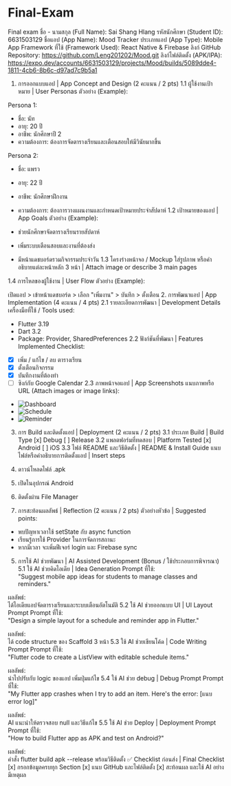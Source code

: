# Final-Exam
Final exam 
ชื่อ - นามสกุล (Full Name): Sai Shang Hlang
รหัสนักศึกษา (Student ID): 6631503129
ชื่อแอป (App Name): Mood Tracker
ประเภทแอป (App Type): Mobile App
Framework ที่ใช้ (Framework Used): React Native & Firebase
ลิงก์ GitHub Repository: https://github.com/Leng201202/Mood.git
ลิงก์ไฟล์ติดตั้ง (APK/IPA): https://expo.dev/accounts/6631503129/projects/Mood/builds/5089dde4-1811-4cb6-8b6c-d97ad7c9b5a1

1. การออกแบบแอป | App Concept and Design (2 คะแนน / 2 pts)
1.1 ผู้ใช้งานเป้าหมาย | User Personas
ตัวอย่าง (Example):

Persona 1:  
- ชื่อ: นัท  
- อายุ: 20 ปี  
- อาชีพ: นักศึกษาปี 2  
- ความต้องการ: ต้องการจัดตารางเรียนและเตือนสอบให้มีวินัยมากขึ้น

Persona 2:  
- ชื่อ: แพรว  
- อายุ: 22 ปี  
- อาชีพ: นักศึกษาฝึกงาน  
- ความต้องการ: ต้องการวางแผนงานและกำหนดเป้าหมายประจำสัปดาห์
1.2 เป้าหมายของแอป | App Goals
ตัวอย่าง (Example):

- ช่วยนักศึกษาจัดตารางเรียนรายสัปดาห์
- เพิ่มระบบเตือนสอบและงานที่ต้องส่ง
- มีหน้าแดชบอร์ดรวมกิจกรรมประจำวัน
1.3 โครงร่างหน้าจอ / Mockup
ใส่รูปภาพ หรือคำอธิบายแต่ละหน้าหลัก 3 หน้า | Attach image or describe 3 main pages

1.4 การไหลของผู้ใช้งาน | User Flow
ตัวอย่าง (Example):

เปิดแอป > เข้าหน้าแดชบอร์ด > เลือก "เพิ่มงาน" > บันทึก > ตั้งเตือน
2. การพัฒนาแอป | App Implementation (4 คะแนน / 4 pts)
2.1 รายละเอียดการพัฒนา | Development Details
เครื่องมือที่ใช้ / Tools used:

- Flutter 3.19
- Dart 3.2
- Package: Provider, SharedPreferences
2.2 ฟังก์ชันที่พัฒนา | Features Implemented
Checklist:

- [x] เพิ่ม / แก้ไข / ลบ ตารางเรียน
- [x] ตั้งเตือนกิจกรรม
- [x] บันทึกงานที่ต้องทำ
- [ ] ซิงก์กับ Google Calendar
2.3 ภาพหน้าจอแอป | App Screenshots
แนบภาพหรือ URL (Attach images or image links):

- ![Dashboard](dashboard.png)
- ![Schedule](schedule.png)
- ![Reminder](reminder.png)
3. การ Build และติดตั้งแอป | Deployment (2 คะแนน / 2 pts)
3.1 ประเภท Build | Build Type
[x] Debug
[ ] Release
3.2 แพลตฟอร์มที่ทดสอบ | Platform Tested
[x] Android
[ ] iOS
3.3 ไฟล์ README และวิธีติดตั้ง | README & Install Guide
แนบไฟล์หรือคำอธิบายการติดตั้งแอป | Insert steps

1. ดาวน์โหลดไฟล์ .apk
2. เปิดในอุปกรณ์ Android
3. ติดตั้งผ่าน File Manager
4. การสะท้อนผลลัพธ์ | Reflection (2 คะแนน / 2 pts)
ตัวอย่างหัวข้อ | Suggested points:

- พบปัญหาเวลาใช้ setState กับ async function
- เรียนรู้การใช้ Provider ในการจัดการสถานะ
- หากมีเวลา จะเพิ่มฟีเจอร์ login และ Firebase sync
5. การใช้ AI ช่วยพัฒนา | AI Assisted Development (Bonus / ใช้ประกอบการพิจารณา)
5.1 ใช้ AI ช่วยคิดไอเดีย | Idea Generation
Prompt ที่ใช้:  
"Suggest mobile app ideas for students to manage classes and reminders."

ผลลัพธ์:  
ได้ไอเดียแอปจัดตารางเรียนและระบบเตือนอัตโนมัติ
5.2 ใช้ AI ช่วยออกแบบ UI | UI Layout Prompt
Prompt ที่ใช้:  
"Design a simple layout for a schedule and reminder app in Flutter."

ผลลัพธ์:  
ได้ code structure ของ Scaffold 3 หน้า
5.3 ใช้ AI ช่วยเขียนโค้ด | Code Writing Prompt
Prompt ที่ใช้:  
"Flutter code to create a ListView with editable schedule items."

ผลลัพธ์:  
นำไปปรับกับ logic ของแอป เพิ่มปุ่มแก้ไข
5.4 ใช้ AI ช่วย debug | Debug Prompt
Prompt ที่ใช้:  
"My Flutter app crashes when I try to add an item. Here's the error: [แนบ error log]"

ผลลัพธ์:  
AI แนะนำให้ตรวจสอบ null และวิธีแก้ไข
5.5 ใช้ AI ช่วย Deploy | Deployment Prompt
Prompt ที่ใช้:  
"How to build Flutter app as APK and test on Android?"

ผลลัพธ์:  
คำสั่ง flutter build apk --release พร้อมวิธีติดตั้ง
✅ Checklist ก่อนส่ง | Final Checklist
[x] กรอกข้อมูลครบทุก Section
[x] แนบ GitHub และไฟล์ติดตั้ง
[x] สะท้อนผล และใช้ AI อย่างมีเหตุผล
